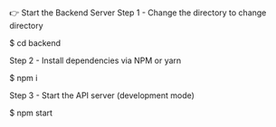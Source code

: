 👉 Start the Backend Server Step 1 - Change the directory to change directory

$ cd backend

Step 2 - Install dependencies via NPM or yarn

$ npm i

Step 3 - Start the API server (development mode)

$ npm start
